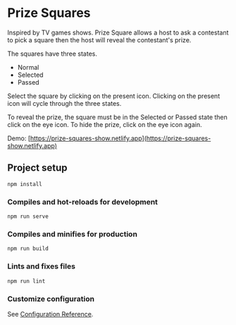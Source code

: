 # Prize Squares

Inspired by TV games shows. Prize Square allows a host to ask a contestant to pick a square then the host will reveal the contestant's prize.

The squares have three states.

- Normal
- Selected
- Passed

Select the square by clicking on the present icon. Clicking on the present icon will cycle through the three states.

To reveal the prize, the square must be in the Selected or Passed state then click on the eye icon. To hide the prize, click on the eye icon again.

Demo: [https://prize-squares-show.netlify.app](https://prize-squares-show.netlify.app)

## Project setup

```
npm install
```

### Compiles and hot-reloads for development

```
npm run serve
```

### Compiles and minifies for production

```
npm run build
```

### Lints and fixes files

```
npm run lint
```

### Customize configuration

See [Configuration Reference](https://cli.vuejs.org/config/).
